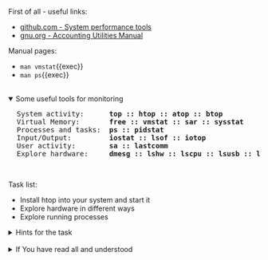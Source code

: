 First of all - useful links:

- [github.com - System performance tools](https://github.com/sysstat/sysstat)
- [gnu.org - Accounting Utilities Manual](https://www.gnu.org/software/acct/manual/accounting.html)

Manual pages:
- `man vmstat`{{exec}}
- `man ps`{{exec}}
<br>
<details open><summary>Some useful tools for monitoring</summary>
<pre>
  System activity:      <strong>top :: htop :: atop :: btop</strong>
  Virtual Memory:       <strong>free :: vmstat :: sar :: sysstat </strong>
  Processes and tasks:  <strong>ps :: pidstat</strong>
  Input/Output:         <strong>iostat :: lsof :: iotop</strong>
  User activity:        <strong>sa :: lastcomm </strong>
  Explore hardware:     <strong>dmesg :: lshw :: lscpu :: lsusb :: lspci :: lsblk</strong>
</pre>
</details><br>

Task list:
- Install htop into your system and start it
- Explore hardware in different ways
- Explore running processes

<details><summary>Hints for the task</summary>
<pre>
<strong>Task 1:</strong>
  $ snap install htop
  $ htop
<br>
<strong>Task 2:</strong>
  $ dmesg 
  $ lscpu && lsusb && lspci
  $ lshw
<br>
<strong>Task 3:</strong>
  $ sudo apt install sysstat
  $ pidstat
</pre>
</details>
<br>
<details><summary>If You have read all and understood</summary>
<pre>
`touch IReadAllAndUndnderstood`{{exec}}
</pre>
